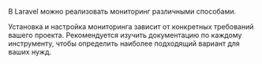 В Laravel можно реализовать мониторинг различными способами.

Установка и настройка мониторинга зависит от конкретных требований вашего проекта. 
Рекомендуется изучить документацию по каждому инструменту, чтобы определить наиболее подходящий вариант для ваших нужд.